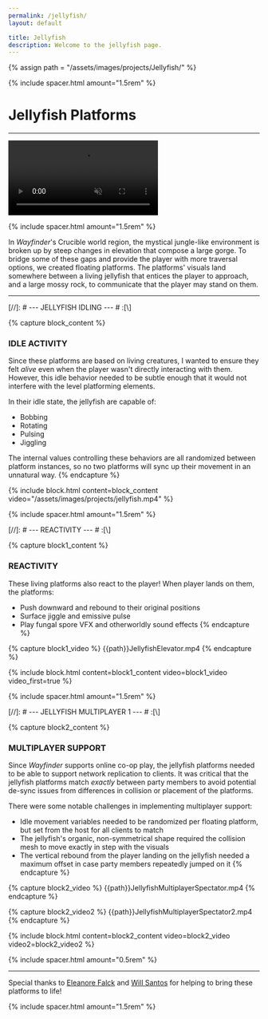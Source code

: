 ```yaml
---
permalink: /jellyfish/
layout: default

title: Jellyfish
description: Welcome to the jellyfish page.
---
```

{% assign path = "/assets/images/projects/Jellyfish/" %}

{% include spacer.html amount="1.5rem" %}

<h1 class="text-center lg:text-left">
	Jellyfish Platforms
</h1>

---

<div class="content flex flex-column">
	<video class="border border-radius-lg" autoplay muted controls loop>
		<source src="{{path}}JellyfishMultiplayerGameplay.mp4" type="video/mp4">
	</video>      
</div>

{% include spacer.html amount="1.5rem" %}

In *Wayfinder*'s Crucible world region, the mystical jungle-like environment is broken up by steep changes in elevation
that compose a large gorge. To bridge some of these gaps and provide the player with more traversal options, we created
floating platforms. The platforms' visuals land somewhere between a living jellyfish that entices the player to approach,
and a large mossy rock, to communicate that the player may stand on them.

---

[//]: # --- JELLYFISH IDLING --- # :[\\]

{% capture block_content %}
### IDLE ACTIVITY

Since these platforms are based on living creatures, I wanted to ensure they felt *alive* even when the
player wasn't directly interacting with them. However, this idle behavior needed to be subtle enough that
it would not interfere with the level platforming elements. 

In their idle state, the jellyfish are capable of:
- Bobbing
- Rotating
- Pulsing
- Jiggling

The internal values controlling these behaviors are all randomized between platform instances, so no two
platforms will sync up their movement in an unnatural way.
{% endcapture %}

{% include block.html content=block_content video="/assets/images/projects/jellyfish.mp4" %}

{% include spacer.html amount="1.5rem" %}





[//]: # --- REACTIVITY --- # :[\\]

{% capture block1_content %}
### REACTIVITY

These living platforms also react to the player! When player lands on them, the platforms:
- Push downward and rebound to their original positions
- Surface jiggle and emissive pulse
- Play fungal spore VFX and otherworldly sound effects
{% endcapture %}

{% capture block1_video %}
{{path}}JellyfishElevator.mp4
{% endcapture %}

{% include block.html content=block1_content video=block1_video video_first=true %}

{% include spacer.html amount="1.5rem" %}





[//]: # --- JELLYFISH MULTIPLAYER 1 --- # :[\\]

{% capture block2_content %}
### MULTIPLAYER SUPPORT

Since *Wayfinder* supports online co-op play, the jellyfish platforms needed to be able to support 
network replication to clients. It was critical that the jellyfish platforms match *exactly* between
party members to avoid potential de-sync issues from differences in collision or placement of the
platforms. 

There were some notable challenges in implementing multiplayer support:
- Idle movement variables needed to be randomized per floating platform, but set from the host for all clients to match
- The jellyfish's organic, non-symmetrical shape required the collision mesh to move exactly in step with the visuals
- The vertical rebound from the player landing on the jellyfish needed a maximum offset in case party members repeatedly jumped on it
{% endcapture %}

{% capture block2_video %}
{{path}}JellyfishMultiplayerSpectator.mp4
{% endcapture %}

{% capture block2_video2 %}
{{path}}JellyfishMultiplayerSpectator2.mp4
{% endcapture %}

{% include block.html content=block2_content video=block2_video video2=block2_video2 %}

{% include spacer.html amount="0.5rem" %}

---

Special thanks to [Eleanore Falck](https://www.artstation.com/eleanore_falck) and [Will Santos](https://www.wesantos.com/) for
helping to bring these platforms to life!

{% include spacer.html amount="1.5rem" %}